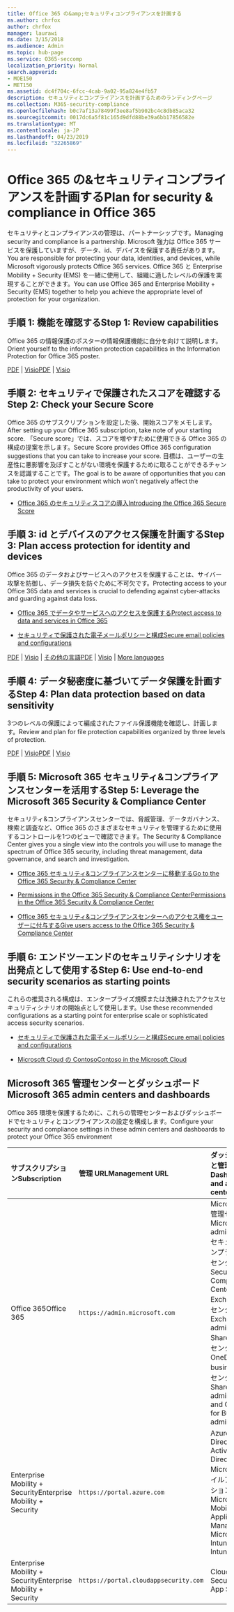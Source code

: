 ```yaml
---
title: Office 365 の&amp;セキュリティコンプライアンスを計画する
ms.author: chrfox
author: chrfox
manager: laurawi
ms.date: 3/15/2018
ms.audience: Admin
ms.topic: hub-page
ms.service: O365-seccomp
localization_priority: Normal
search.appverid:
- MOE150
- MET150
ms.assetid: dc4f704c-6fcc-4cab-9a02-95a824e4fb57
description: セキュリティとコンプライアンスを計画するためのランディングページ
ms.collection: M365-security-compliance
ms.openlocfilehash: b0c7af13a78499f3ee8af5b902bc4c8db85aca32
ms.sourcegitcommit: 0017dc6a5f81c165d9dfd88be39a6bb17856582e
ms.translationtype: MT
ms.contentlocale: ja-JP
ms.lasthandoff: 04/23/2019
ms.locfileid: "32265869"
---
```

# <a name="plan-for-security-amp-compliance-in-office-365"></a><span data-ttu-id="43f2c-103">Office 365 の&amp;セキュリティコンプライアンスを計画する</span><span class="sxs-lookup"><span data-stu-id="43f2c-103">Plan for security &amp; compliance in Office 365</span></span>

<span data-ttu-id="43f2c-104">セキュリティとコンプライアンスの管理は、パートナーシップです。</span><span class="sxs-lookup"><span data-stu-id="43f2c-104">Managing security and compliance is a partnership.</span></span> <span data-ttu-id="43f2c-105">Microsoft 強力は Office 365 サービスを保護していますが、データ、id、デバイスを保護する責任があります。</span><span class="sxs-lookup"><span data-stu-id="43f2c-105">You are responsible for protecting your data, identities, and devices, while Microsoft vigorously protects Office 365 services.</span></span> <span data-ttu-id="43f2c-106">Office 365 と Enterprise Mobility + Security (EMS) を一緒に使用して、組織に適したレベルの保護を実現することができます。</span><span class="sxs-lookup"><span data-stu-id="43f2c-106">You can use Office 365 and Enterprise Mobility + Security (EMS) together to help you achieve the appropriate level of protection for your organization.</span></span>
  
## <a name="step-1-review-capabilities"></a><span data-ttu-id="43f2c-107">手順 1: 機能を確認する</span><span class="sxs-lookup"><span data-stu-id="43f2c-107">Step 1: Review capabilities</span></span>

<span data-ttu-id="43f2c-108">Office 365 の情報保護のポスターの情報保護機能に自分を向けて説明します。</span><span class="sxs-lookup"><span data-stu-id="43f2c-108">Orient yourself to the information protection capabilities in the Information Protection for Office 365 poster.</span></span> 
  
<span data-ttu-id="43f2c-109">[PDF](https://download.microsoft.com/download/2/3/D/23D91386-8349-4F7A-9470-FD5AED861F16/MSFT_cloud_architecture_informationprotection.pdf) | [Visio](https://download.microsoft.com/download/2/3/D/23D91386-8349-4F7A-9470-FD5AED861F16/MSFT_cloud_architecture_informationprotection.vsd)</span><span class="sxs-lookup"><span data-stu-id="43f2c-109">[PDF](https://download.microsoft.com/download/2/3/D/23D91386-8349-4F7A-9470-FD5AED861F16/MSFT_cloud_architecture_informationprotection.pdf) | [Visio](https://download.microsoft.com/download/2/3/D/23D91386-8349-4F7A-9470-FD5AED861F16/MSFT_cloud_architecture_informationprotection.vsd)</span></span>
  
## <a name="step-2-check-your-secure-score"></a><span data-ttu-id="43f2c-110">手順 2: セキュリティで保護されたスコアを確認する</span><span class="sxs-lookup"><span data-stu-id="43f2c-110">Step 2: Check your Secure Score</span></span>

<span data-ttu-id="43f2c-111">Office 365 のサブスクリプションを設定した後、開始スコアをメモします。</span><span class="sxs-lookup"><span data-stu-id="43f2c-111">After setting up your Office 365 subscription, take note of your starting score.</span></span> <span data-ttu-id="43f2c-112">「Secure score」では、スコアを増やすために使用できる Office 365 の構成の提案を示します。</span><span class="sxs-lookup"><span data-stu-id="43f2c-112">Secure Score provides Office 365 configuration suggestions that you can take to increase your score.</span></span> <span data-ttu-id="43f2c-113">目標は、ユーザーの生産性に悪影響を及ぼすことがない環境を保護するために取ることができるチャンスを認識することです。</span><span class="sxs-lookup"><span data-stu-id="43f2c-113">The goal is to be aware of opportunities that you can take to protect your environment which won't negatively affect the productivity of your users.</span></span>
  
- [<span data-ttu-id="43f2c-114">Office 365 のセキュリティスコアの導入</span><span class="sxs-lookup"><span data-stu-id="43f2c-114">Introducing the Office 365 Secure Score</span></span>](office-365-secure-score.md)
    
## <a name="step-3-plan-access-protection-for-identity-and-devices"></a><span data-ttu-id="43f2c-115">手順 3: id とデバイスのアクセス保護を計画する</span><span class="sxs-lookup"><span data-stu-id="43f2c-115">Step 3: Plan access protection for identity and devices</span></span>

<span data-ttu-id="43f2c-116">Office 365 のデータおよびサービスへのアクセスを保護することは、サイバー攻撃を防御し、データ損失を防ぐために不可欠です。</span><span class="sxs-lookup"><span data-stu-id="43f2c-116">Protecting access to your Office 365 data and services is crucial to defending against cyber-attacks and guarding against data loss.</span></span>
  
- [<span data-ttu-id="43f2c-117">Office 365 でデータやサービスへのアクセスを保護する</span><span class="sxs-lookup"><span data-stu-id="43f2c-117">Protect access to data and services in Office 365</span></span>](protect-access-to-data-and-services.md)
    
- [<span data-ttu-id="43f2c-118">セキュリティで保護された電子メールポリシーと構成</span><span class="sxs-lookup"><span data-stu-id="43f2c-118">Secure email policies and configurations</span></span>](https://docs.microsoft.com/microsoft-365/enterprise/secure-email-recommended-policies)
    
<span data-ttu-id="43f2c-119">[PDF](https://go.microsoft.com/fwlink/p/?linkid=841656) | [Visio](https://go.microsoft.com/fwlink/p/?linkid=841657) | [その他の言語](https://www.microsoft.com/download/details.aspx?id=55032)</span><span class="sxs-lookup"><span data-stu-id="43f2c-119">[PDF](https://go.microsoft.com/fwlink/p/?linkid=841656) | [Visio](https://go.microsoft.com/fwlink/p/?linkid=841657) | [More languages](https://www.microsoft.com/download/details.aspx?id=55032)</span></span>
  
## <a name="step-4-plan-data-protection-based-on-data-sensitivity"></a><span data-ttu-id="43f2c-120">手順 4: データ秘密度に基づいてデータ保護を計画する</span><span class="sxs-lookup"><span data-stu-id="43f2c-120">Step 4: Plan data protection based on data sensitivity</span></span>

<span data-ttu-id="43f2c-121">3つのレベルの保護によって編成されたファイル保護機能を確認し、計画します。</span><span class="sxs-lookup"><span data-stu-id="43f2c-121">Review and plan for file protection capabilities organized by three levels of protection.</span></span>
  
<span data-ttu-id="43f2c-122">[PDF](http://download.microsoft.com/download/7/8/9/789645A5-BD10-4541-BC33-F8D1EFF5E911/MSFT_cloud_architecture_O365%20file%20protection.pdf) | [Visio](http://download.microsoft.com/download/7/8/9/789645A5-BD10-4541-BC33-F8D1EFF5E911/MSFT_cloud_architecture_O365%20file%20protection.vsdx)</span><span class="sxs-lookup"><span data-stu-id="43f2c-122">[PDF](http://download.microsoft.com/download/7/8/9/789645A5-BD10-4541-BC33-F8D1EFF5E911/MSFT_cloud_architecture_O365%20file%20protection.pdf) | [Visio](http://download.microsoft.com/download/7/8/9/789645A5-BD10-4541-BC33-F8D1EFF5E911/MSFT_cloud_architecture_O365%20file%20protection.vsdx)</span></span>
  
## <a name="step-5-leverage-the-microsoft-365-security-amp-compliance-center"></a><span data-ttu-id="43f2c-123">手順 5: Microsoft 365 セキュリティ&amp;コンプライアンスセンターを活用する</span><span class="sxs-lookup"><span data-stu-id="43f2c-123">Step 5: Leverage the Microsoft 365 Security &amp; Compliance Center</span></span>

<span data-ttu-id="43f2c-124">セキュリティ&amp;コンプライアンスセンターでは、脅威管理、データガバナンス、検索と調査など、Office 365 のさまざまなセキュリティを管理するために使用するコントロールを1つのビューで確認できます。</span><span class="sxs-lookup"><span data-stu-id="43f2c-124">The Security &amp; Compliance Center gives you a single view into the controls you will use to manage the spectrum of Office 365 security, including threat management, data governance, and search and investigation.</span></span> 
  
- [<span data-ttu-id="43f2c-125">Office 365 セキュリティ&amp;コンプライアンスセンターに移動する</span><span class="sxs-lookup"><span data-stu-id="43f2c-125">Go to the Office 365 Security &amp; Compliance Center</span></span>](go-to-the-securitycompliance-center.md)
    
- [<span data-ttu-id="43f2c-126">Permissions in the Office 365 Security &amp; Compliance Center</span><span class="sxs-lookup"><span data-stu-id="43f2c-126">Permissions in the Office 365 Security &amp; Compliance Center</span></span>](permissions-in-the-security-and-compliance-center.md)
    
- [<span data-ttu-id="43f2c-127">Office 365 セキュリティ&amp;コンプライアンスセンターへのアクセス権をユーザーに付与する</span><span class="sxs-lookup"><span data-stu-id="43f2c-127">Give users access to the Office 365 Security &amp; Compliance Center</span></span>](grant-access-to-the-security-and-compliance-center.md)
    
## <a name="step-6-use-end-to-end-security-scenarios-as-starting-points"></a><span data-ttu-id="43f2c-128">手順 6: エンドツーエンドのセキュリティシナリオを出発点として使用する</span><span class="sxs-lookup"><span data-stu-id="43f2c-128">Step 6: Use end-to-end security scenarios as starting points</span></span>

<span data-ttu-id="43f2c-129">これらの推奨される構成は、エンタープライズ規模または洗練されたアクセスセキュリティシナリオの開始点として使用します。</span><span class="sxs-lookup"><span data-stu-id="43f2c-129">Use these recommended configurations as a starting point for enterprise scale or sophisticated access security scenarios.</span></span>
  
- [<span data-ttu-id="43f2c-130">セキュリティで保護された電子メールポリシーと構成</span><span class="sxs-lookup"><span data-stu-id="43f2c-130">Secure email policies and configurations</span></span>](https://docs.microsoft.com/microsoft-365/enterprise/secure-email-recommended-policies)
    
- [<span data-ttu-id="43f2c-131">Microsoft Cloud の Contoso</span><span class="sxs-lookup"><span data-stu-id="43f2c-131">Contoso in the Microsoft Cloud</span></span>](http://aka.ms/cloudarchcontoso)
    
## <a name="microsoft-365-admin-centers-and-dashboards"></a><span data-ttu-id="43f2c-132">Microsoft 365 管理センターとダッシュボード</span><span class="sxs-lookup"><span data-stu-id="43f2c-132">Microsoft 365 admin centers and dashboards</span></span>

<span data-ttu-id="43f2c-133">Office 365 環境を保護するために、これらの管理センターおよびダッシュボードでセキュリティとコンプライアンスの設定を構成します。</span><span class="sxs-lookup"><span data-stu-id="43f2c-133">Configure your security and compliance settings in these admin centers and dashboards to protect your Office 365 environment</span></span>
  
|<span data-ttu-id="43f2c-134">**サブスクリプション**</span><span class="sxs-lookup"><span data-stu-id="43f2c-134">**Subscription**</span></span>|<span data-ttu-id="43f2c-135">**管理 URL**</span><span class="sxs-lookup"><span data-stu-id="43f2c-135">**Management URL**</span></span>|<span data-ttu-id="43f2c-136">**ダッシュボードと管理センター**</span><span class="sxs-lookup"><span data-stu-id="43f2c-136">**Dashboards and admin centers**</span></span>|
|:-----|:-----|:-----|
|<span data-ttu-id="43f2c-137">Office 365</span><span class="sxs-lookup"><span data-stu-id="43f2c-137">Office 365</span></span>  <br/> |`https://admin.microsoft.com`  <br/> | <span data-ttu-id="43f2c-138">Microsoft 365 管理センター</span><span class="sxs-lookup"><span data-stu-id="43f2c-138">Microsoft 365 admin center</span></span>  <br/>  <span data-ttu-id="43f2c-139">セキュリティ/コンプライアンス センター</span><span class="sxs-lookup"><span data-stu-id="43f2c-139">Security &amp; Compliance Center</span></span>  <br/>  <span data-ttu-id="43f2c-140">Exchange 管理センター</span><span class="sxs-lookup"><span data-stu-id="43f2c-140">Exchange admin center</span></span>  <br/>  <span data-ttu-id="43f2c-141">SharePoint 管理センターと OneDrive for business 管理センター</span><span class="sxs-lookup"><span data-stu-id="43f2c-141">SharePoint admin center and OneDrive for Business admin center</span></span>  <br/> |
|<span data-ttu-id="43f2c-142">Enterprise Mobility + Security</span><span class="sxs-lookup"><span data-stu-id="43f2c-142">Enterprise Mobility + Security</span></span>  <br/> |`https://portal.azure.com`  <br/> | <span data-ttu-id="43f2c-143">Azure Active Directory</span><span class="sxs-lookup"><span data-stu-id="43f2c-143">Azure Active Directory</span></span>  <br/>  <span data-ttu-id="43f2c-144">Microsoft モバイルアプリケーション管理</span><span class="sxs-lookup"><span data-stu-id="43f2c-144">Microsoft Mobile Application Management</span></span>  <br/>  <span data-ttu-id="43f2c-145">Microsoft Intune</span><span class="sxs-lookup"><span data-stu-id="43f2c-145">Microsoft Intune</span></span>  <br/> |
|<span data-ttu-id="43f2c-146">Enterprise Mobility + Security</span><span class="sxs-lookup"><span data-stu-id="43f2c-146">Enterprise Mobility + Security</span></span>  <br/> |`https://portal.cloudappsecurity.com`  <br/> | <span data-ttu-id="43f2c-147">Cloud App Security</span><span class="sxs-lookup"><span data-stu-id="43f2c-147">Cloud App Security</span></span>  <br/> |
   

